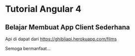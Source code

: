 # Tutorial Angular 4
## Belajar Membuat App Client Sederhana


Api di dapat dari https://ghibliapi.herokuapp.com/films

Semoga bermanfaat...
